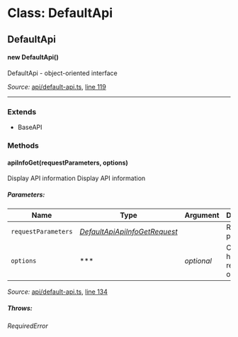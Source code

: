 # Class: DefaultApi

## DefaultApi

#### new DefaultApi()

DefaultApi - object-oriented interface

*Source:*
[api/default-api.ts](api/default-api.ts), [line 119](api/default-api.ts#L119)

---------------

### Extends

- BaseAPI

### Methods

#### apiInfoGet(requestParameters, options)

Display API information
Display API information

##### Parameters:

|Name|Type|Argument|Description|
|----|----|--------|-----------|
|`requestParameters`|*[DefaultApiApiInfoGetRequest](global.md#DefaultApiApiInfoGetRequest)*|  |Request parameters.|
|`options`|***|*optional*  |Override http request option.|

*Source:*
[api/default-api.ts](api/default-api.ts), [line 134](api/default-api.ts#L134)

##### Throws:

*RequiredError*
